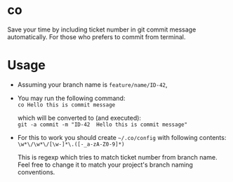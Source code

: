 # co

Save your time by including ticket number in git commit message automatically. For those who prefers to commit from terminal.

# Usage

- Assuming your branch name is `feature/name/ID-42`,

- You may run the following command:  
`co Hello this is commit message` 
  
  which will be converted to (and executed):  
`git -a commit -m "ID-42  Hello this is commit message"`
  
- For this to work you should create `~/.co/config` with following contents:  
  `\w*\/\w*\/[\w-]*\.([-_a-zA-Z0-9]*)`  
  
  This is regexp which tries to match ticket number from branch name. Feel free to change it to match your project's branch naming conventions.
